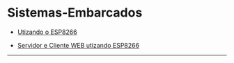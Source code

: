 # Sistemas-Embarcados
* [Utizando o ESP8266](ESP8266/Arduino%20IDE/WEB "Configuração e utilização WEB ESP8266 Arduino IDE")

* [Servidor e Cliente WEB utizando ESP8266](ESP8266/Arduino%20IDE/WEB "Configuração e utilização WEB ESP8266 Arduino IDE")
------

